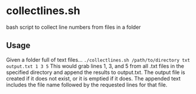 # collectlines.sh
bash script to collect line numbers from files in a folder

## Usage
Given a folder full of text files...
`./collectlines.sh /path/to/directory txt output.txt 1 3 5`
This would grab lines 1, 3, and 5 from all .txt files in the specified directory and append the results to output.txt. The output file is created if it does not exist, or it is emptied if it does. The appended text includes the file name followed by the requested lines for that file.


